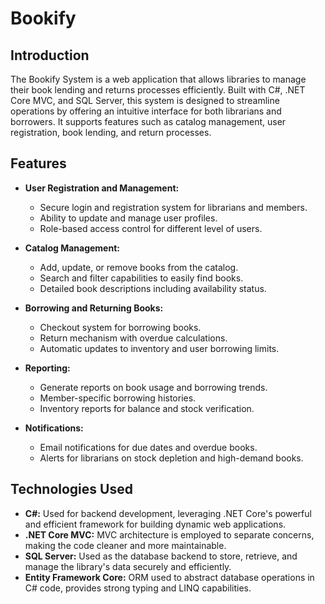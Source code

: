# Bookify

## Introduction

The Bookify System is a web application that allows libraries to manage their book lending and returns processes efficiently. Built with C#, .NET Core MVC, and SQL Server, this system is designed to streamline operations by offering an intuitive interface for both librarians and borrowers. It supports features such as catalog management, user registration, book lending, and return processes.

## Features

- **User Registration and Management:**
  - Secure login and registration system for librarians and members.
  - Ability to update and manage user profiles.
  - Role-based access control for different level of users.

- **Catalog Management:**
  - Add, update, or remove books from the catalog.
  - Search and filter capabilities to easily find books.
  - Detailed book descriptions including availability status.

- **Borrowing and Returning Books:**
  - Checkout system for borrowing books.
  - Return mechanism with overdue calculations.
  - Automatic updates to inventory and user borrowing limits.

- **Reporting:**
  - Generate reports on book usage and borrowing trends.
  - Member-specific borrowing histories.
  - Inventory reports for balance and stock verification.

- **Notifications:**
  - Email notifications for due dates and overdue books.
  - Alerts for librarians on stock depletion and high-demand books.

## Technologies Used

- **C#:** Used for backend development, leveraging .NET Core's powerful and efficient framework for building dynamic web applications.
- **.NET Core MVC:** MVC architecture is employed to separate concerns, making the code cleaner and more maintainable.
- **SQL Server:** Used as the database backend to store, retrieve, and manage the library's data securely and efficiently.
- **Entity Framework Core:** ORM used to abstract database operations in C# code, provides strong typing and LINQ capabilities.
